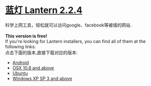 
# [蓝灯 Lantern 2.2.4](https://github.com/Penguin-G/lantern/releases/tag/v2.2.4)    
科学上网工具，轻松就可以访问google、facebook等被墙的网站.    <br>  
**This version is free!**           
If you're looking for Lantern installers, you can find all of them at the following links:    
点击下面的版本,直接下载对应的版本:    

* [Android](https://github.com/Penguin-G/lantern/releases/download/v2.2.4/Lantern-android-2.2.4.zip)
* [OSX 10.8 and above](https://github.com/Penguin-G/lantern/releases/download/v2.2.4/Lantern-mac-2.2.4.zip)
* [Ubuntu](https://github.com/Penguin-G/lantern/releases/download/v2.2.4/Lantern-ubuntu-2.2.4.zip)
* [Windows XP SP 3 and above](https://github.com/Penguin-G/lantern/releases/download/v2.2.4/Lantern-win-2.2.4.zip)

